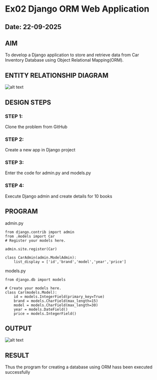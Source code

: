 # Ex02 Django ORM Web Application
## Date: 22-09-2025

## AIM
To develop a Django application to store and retrieve data from Car Inventory Database using Object Relational Mapping(ORM).

## ENTITY RELATIONSHIP DIAGRAM

![alt text](<../WhatsApp Image 2025-09-13 at 11.16.19 AM.jpeg>)

## DESIGN STEPS

### STEP 1:
Clone the problem from GitHub

### STEP 2:
Create a new app in Django project

### STEP 3:
Enter the code for admin.py and models.py

### STEP 4:
Execute Django admin and create details for 10 books

## PROGRAM
admin.py
```
from django.contrib import admin
from .models import Car
# Register your models here.

admin.site.register(Car)

class CarAdmin(admin.ModelAdmin):
    list_display = ['id','brand','model','year','price']
```
models.py
```
from django.db import models

# Create your models here.
class Car(models.Model):
    id = models.IntegerField(primary_key=True)
    brand = models.CharField(max_length=15)
    model = models.CharField(max_length=30)
    year = models.DateField()
    price = models.IntegerField()
```


## OUTPUT

![alt text](<../Screenshot 2025-09-22 193509.png>)

## RESULT
Thus the program for creating a database using ORM hass been executed successfully
